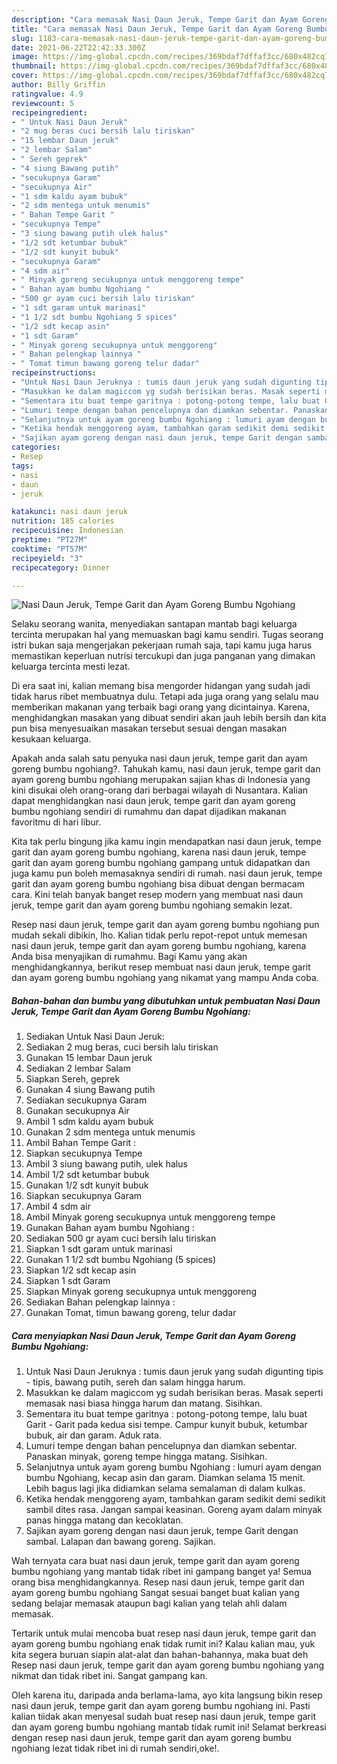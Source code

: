 ```yaml
---
description: "Cara memasak Nasi Daun Jeruk, Tempe Garit dan Ayam Goreng Bumbu Ngohiang yang nikmat Untuk Jualan"
title: "Cara memasak Nasi Daun Jeruk, Tempe Garit dan Ayam Goreng Bumbu Ngohiang yang nikmat Untuk Jualan"
slug: 1183-cara-memasak-nasi-daun-jeruk-tempe-garit-dan-ayam-goreng-bumbu-ngohiang-yang-nikmat-untuk-jualan
date: 2021-06-22T22:42:33.300Z
image: https://img-global.cpcdn.com/recipes/369bdaf7dffaf3cc/680x482cq70/nasi-daun-jeruk-tempe-garit-dan-ayam-goreng-bumbu-ngohiang-foto-resep-utama.jpg
thumbnail: https://img-global.cpcdn.com/recipes/369bdaf7dffaf3cc/680x482cq70/nasi-daun-jeruk-tempe-garit-dan-ayam-goreng-bumbu-ngohiang-foto-resep-utama.jpg
cover: https://img-global.cpcdn.com/recipes/369bdaf7dffaf3cc/680x482cq70/nasi-daun-jeruk-tempe-garit-dan-ayam-goreng-bumbu-ngohiang-foto-resep-utama.jpg
author: Billy Griffin
ratingvalue: 4.9
reviewcount: 5
recipeingredient:
- " Untuk Nasi Daun Jeruk"
- "2 mug beras cuci bersih lalu tiriskan"
- "15 lembar Daun jeruk"
- "2 lembar Salam"
- " Sereh geprek"
- "4 siung Bawang putih"
- "secukupnya Garam"
- "secukupnya Air"
- "1 sdm kaldu ayam bubuk"
- "2 sdm mentega untuk menumis"
- " Bahan Tempe Garit "
- "secukupnya Tempe"
- "3 siung bawang putih ulek halus"
- "1/2 sdt ketumbar bubuk"
- "1/2 sdt kunyit bubuk"
- "secukupnya Garam"
- "4 sdm air"
- " Minyak goreng secukupnya untuk menggoreng tempe"
- " Bahan ayam bumbu Ngohiang "
- "500 gr ayam cuci bersih lalu tiriskan"
- "1 sdt garam untuk marinasi"
- "1 1/2 sdt bumbu Ngohiang 5 spices"
- "1/2 sdt kecap asin"
- "1 sdt Garam"
- " Minyak goreng secukupnya untuk menggoreng"
- " Bahan pelengkap lainnya "
- " Tomat timun bawang goreng telur dadar"
recipeinstructions:
- "Untuk Nasi Daun Jeruknya : tumis daun jeruk yang sudah digunting tipis - tipis, bawang putih, sereh dan salam hingga harum."
- "Masukkan ke dalam magiccom yg sudah berisikan beras. Masak seperti memasak nasi biasa hingga harum dan matang. Sisihkan."
- "Sementara itu buat tempe garitnya : potong-potong tempe, lalu buat Garit - Garit pada kedua sisi tempe. Campur kunyit bubuk, ketumbar bubuk, air dan garam. Aduk rata."
- "Lumuri tempe dengan bahan pencelupnya dan diamkan sebentar. Panaskan minyak, goreng tempe hingga matang. Sisihkan."
- "Selanjutnya untuk ayam goreng bumbu Ngohiang : lumuri ayam dengan bumbu Ngohiang, kecap asin dan garam. Diamkan selama 15 menit. Lebih bagus lagi jika didiamkan selama semalaman di dalam kulkas."
- "Ketika hendak menggoreng ayam, tambahkan garam sedikit demi sedikit sambil dites rasa. Jangan sampai keasinan. Goreng ayam dalam minyak panas hingga matang dan kecoklatan."
- "Sajikan ayam goreng dengan nasi daun jeruk, tempe Garit dengan sambal. Lalapan dan bawang goreng. Sajikan."
categories:
- Resep
tags:
- nasi
- daun
- jeruk

katakunci: nasi daun jeruk 
nutrition: 185 calories
recipecuisine: Indonesian
preptime: "PT27M"
cooktime: "PT57M"
recipeyield: "3"
recipecategory: Dinner

---
```



![Nasi Daun Jeruk, Tempe Garit dan Ayam Goreng Bumbu Ngohiang](https://img-global.cpcdn.com/recipes/369bdaf7dffaf3cc/680x482cq70/nasi-daun-jeruk-tempe-garit-dan-ayam-goreng-bumbu-ngohiang-foto-resep-utama.jpg)

Selaku seorang wanita, menyediakan santapan mantab bagi keluarga tercinta merupakan hal yang memuaskan bagi kamu sendiri. Tugas seorang istri bukan saja mengerjakan pekerjaan rumah saja, tapi kamu juga harus memastikan keperluan nutrisi tercukupi dan juga panganan yang dimakan keluarga tercinta mesti lezat.

Di era  saat ini, kalian memang bisa mengorder hidangan yang sudah jadi tidak harus ribet membuatnya dulu. Tetapi ada juga orang yang selalu mau memberikan makanan yang terbaik bagi orang yang dicintainya. Karena, menghidangkan masakan yang dibuat sendiri akan jauh lebih bersih dan kita pun bisa menyesuaikan masakan tersebut sesuai dengan masakan kesukaan keluarga. 



Apakah anda salah satu penyuka nasi daun jeruk, tempe garit dan ayam goreng bumbu ngohiang?. Tahukah kamu, nasi daun jeruk, tempe garit dan ayam goreng bumbu ngohiang merupakan sajian khas di Indonesia yang kini disukai oleh orang-orang dari berbagai wilayah di Nusantara. Kalian dapat menghidangkan nasi daun jeruk, tempe garit dan ayam goreng bumbu ngohiang sendiri di rumahmu dan dapat dijadikan makanan favoritmu di hari libur.

Kita tak perlu bingung jika kamu ingin mendapatkan nasi daun jeruk, tempe garit dan ayam goreng bumbu ngohiang, karena nasi daun jeruk, tempe garit dan ayam goreng bumbu ngohiang gampang untuk didapatkan dan juga kamu pun boleh memasaknya sendiri di rumah. nasi daun jeruk, tempe garit dan ayam goreng bumbu ngohiang bisa dibuat dengan bermacam cara. Kini telah banyak banget resep modern yang membuat nasi daun jeruk, tempe garit dan ayam goreng bumbu ngohiang semakin lezat.

Resep nasi daun jeruk, tempe garit dan ayam goreng bumbu ngohiang pun mudah sekali dibikin, lho. Kalian tidak perlu repot-repot untuk memesan nasi daun jeruk, tempe garit dan ayam goreng bumbu ngohiang, karena Anda bisa menyajikan di rumahmu. Bagi Kamu yang akan menghidangkannya, berikut resep membuat nasi daun jeruk, tempe garit dan ayam goreng bumbu ngohiang yang nikamat yang mampu Anda coba.

<!--inarticleads1-->

##### Bahan-bahan dan bumbu yang dibutuhkan untuk pembuatan Nasi Daun Jeruk, Tempe Garit dan Ayam Goreng Bumbu Ngohiang:

1. Sediakan  Untuk Nasi Daun Jeruk:
1. Sediakan 2 mug beras, cuci bersih lalu tiriskan
1. Gunakan 15 lembar Daun jeruk
1. Sediakan 2 lembar Salam
1. Siapkan  Sereh, geprek
1. Gunakan 4 siung Bawang putih
1. Sediakan secukupnya Garam
1. Gunakan secukupnya Air
1. Ambil 1 sdm kaldu ayam bubuk
1. Gunakan 2 sdm mentega untuk menumis
1. Ambil  Bahan Tempe Garit :
1. Siapkan secukupnya Tempe
1. Ambil 3 siung bawang putih, ulek halus
1. Ambil 1/2 sdt ketumbar bubuk
1. Gunakan 1/2 sdt kunyit bubuk
1. Siapkan secukupnya Garam
1. Ambil 4 sdm air
1. Ambil  Minyak goreng secukupnya untuk menggoreng tempe
1. Gunakan  Bahan ayam bumbu Ngohiang :
1. Sediakan 500 gr ayam cuci bersih lalu tiriskan
1. Siapkan 1 sdt garam untuk marinasi
1. Gunakan 1 1/2 sdt bumbu Ngohiang (5 spices)
1. Siapkan 1/2 sdt kecap asin
1. Siapkan 1 sdt Garam
1. Siapkan  Minyak goreng secukupnya untuk menggoreng
1. Sediakan  Bahan pelengkap lainnya :
1. Gunakan  Tomat, timun bawang goreng, telur dadar




<!--inarticleads2-->

##### Cara menyiapkan Nasi Daun Jeruk, Tempe Garit dan Ayam Goreng Bumbu Ngohiang:

1. Untuk Nasi Daun Jeruknya : tumis daun jeruk yang sudah digunting tipis - tipis, bawang putih, sereh dan salam hingga harum.
1. Masukkan ke dalam magiccom yg sudah berisikan beras. Masak seperti memasak nasi biasa hingga harum dan matang. Sisihkan.
1. Sementara itu buat tempe garitnya : potong-potong tempe, lalu buat Garit - Garit pada kedua sisi tempe. Campur kunyit bubuk, ketumbar bubuk, air dan garam. Aduk rata.
1. Lumuri tempe dengan bahan pencelupnya dan diamkan sebentar. Panaskan minyak, goreng tempe hingga matang. Sisihkan.
1. Selanjutnya untuk ayam goreng bumbu Ngohiang : lumuri ayam dengan bumbu Ngohiang, kecap asin dan garam. Diamkan selama 15 menit. Lebih bagus lagi jika didiamkan selama semalaman di dalam kulkas.
1. Ketika hendak menggoreng ayam, tambahkan garam sedikit demi sedikit sambil dites rasa. Jangan sampai keasinan. Goreng ayam dalam minyak panas hingga matang dan kecoklatan.
1. Sajikan ayam goreng dengan nasi daun jeruk, tempe Garit dengan sambal. Lalapan dan bawang goreng. Sajikan.




Wah ternyata cara buat nasi daun jeruk, tempe garit dan ayam goreng bumbu ngohiang yang mantab tidak ribet ini gampang banget ya! Semua orang bisa menghidangkannya. Resep nasi daun jeruk, tempe garit dan ayam goreng bumbu ngohiang Sangat sesuai banget buat kalian yang sedang belajar memasak ataupun bagi kalian yang telah ahli dalam memasak.

Tertarik untuk mulai mencoba buat resep nasi daun jeruk, tempe garit dan ayam goreng bumbu ngohiang enak tidak rumit ini? Kalau kalian mau, yuk kita segera buruan siapin alat-alat dan bahan-bahannya, maka buat deh Resep nasi daun jeruk, tempe garit dan ayam goreng bumbu ngohiang yang nikmat dan tidak ribet ini. Sangat gampang kan. 

Oleh karena itu, daripada anda berlama-lama, ayo kita langsung bikin resep nasi daun jeruk, tempe garit dan ayam goreng bumbu ngohiang ini. Pasti kalian tiidak akan menyesal sudah buat resep nasi daun jeruk, tempe garit dan ayam goreng bumbu ngohiang mantab tidak rumit ini! Selamat berkreasi dengan resep nasi daun jeruk, tempe garit dan ayam goreng bumbu ngohiang lezat tidak ribet ini di rumah sendiri,oke!.

